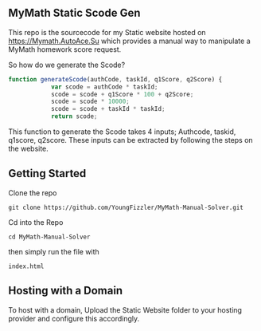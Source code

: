 ## MyMath Static Scode Gen ##

This repo is the sourcecode for my Static website hosted on https://Mymath.AutoAce.Su which provides a manual way to manipulate a MyMath homework score request.

So how do we generate the Scode?

``` javascript
function generateScode(authCode, taskId, q1Score, q2Score) {
            var scode = authCode * taskId;
            scode = scode + q1Score * 100 + q2Score;
            scode = scode * 10000;
            scode = scode + taskId * taskId;
            return scode;
```

This function to generate the Scode takes 4 inputs; Authcode, taskid, q1score, q2score.
These inputs can be extracted by following the steps on the website.


## Getting Started ## 

Clone the repo
```
git clone https://github.com/YoungFizzler/MyMath-Manual-Solver.git
```

Cd into the Repo
```
cd MyMath-Manual-Solver
```

then simply run the file with
```
index.html
```

## Hosting with a Domain ##

To host with a domain, Upload the Static Website folder to your hosting provider and configure this accordingly.
